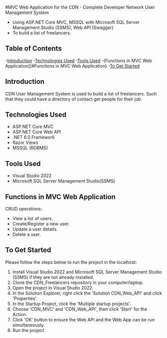 #MVC Web Application for the CDN - Complete Developer Network User Management System

- Using ASP.NET Core MVC, MSSQL with Microsoft SQL Server Management Studio (SSMS), Web API (Swagger)
- To build a list of freelancers.

## Table of Contents

-[Introduction](#Introduction)
-[Technologies Used](#Technologies-Used)
-[Tools Used](#Tool-Used)
-[Functions in MVC Web Application](#Functions in MVC Web Application)
-[To Get Started](#To-Get-Started)

## Introduction
CDN User Management System is used to build a list of freelancers. 
Such that they could have a directory of contact get people for their job.

## Technologies Used
- ASP.NET Core MVC
- ASP.NET Core Web API
- .NET 6.0 Framework
- Razor Views
- MSSQL (RDBMS)

## Tools Used
- Visual Studio 2022
- Microsoft SQL Server Management Studio(SSMS)

## Functions in MVC Web Application
CRUD operations:
- View a list of users.
- Create/Register a new user.
- Update a user details.
- Delete a user.

## To Get Started
Please follow the steps below to run the project in the localhost:
1. Install Visual Studio 2022 and Microsoft SQL Server Management Studio (SSMS) if they are not already installed.
2. Clone the CDN_Freelancers repository in your computer/laptop.
3. Open the project in Visual Studio 2022.
4. In the Solution Explorer, right click the 'Solution CDN_Web_API' and click 'Properties'.
5. In the Startup Project, click the 'Multiple startup projects'.
6. Choose 'CDN_MVC' and 'CDN_Web_API', then click 'Start' for the Action.
7. Click 'OK' button to ensure the Web API and the Web App can be run simultaneously.
8. Run the project.

